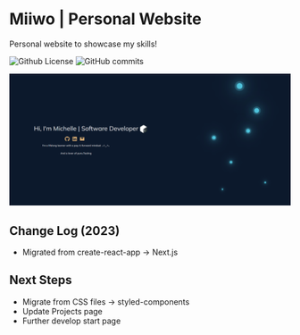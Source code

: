 # Miiwo | Personal Website

Personal website to showcase my skills!

<p>
<img alt='Github License' src='https://img.shields.io/github/license/miiwo/miiwo.github.io?style=for-the-badge'>
<img alt='GitHub commits' src='https://img.shields.io/github/commit-activity/m/miiwo/miiwo.github.io/dev?style=for-the-badge'>
</p>

![Homepage of website](./public/res/homepageSS.png)

## Change Log (2023)

- Migrated from create-react-app -> Next.js

## Next Steps

- Migrate from CSS files -> styled-components
- Update Projects page
- Further develop start page